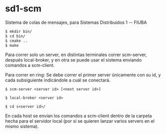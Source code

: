# sd1-scm
Sistema de colas de mensajes, para Sistemas Distribuidos 1 -- FIUBA

```bash
$ mkdir bin/
$ cd bin/
$ cmake ..
$ make
```

Para correr solo un server, en distintas terminales correr scm-server, después local-broker, y en otra se puede usar el sistema enviando comandos a scm-client.

Para correr en ring:
Se debe correr el primer server únicamente con su id, y cada subsiguiente indicándole a cuál se conectará.
```
$ scm-server <server id> [<next server id>]

$ local-broker <server id>

$ cd s<server id>/
```
En cada host se envían los comandos a scm-client dentro de la carpeta hecha para el servidor local (por si se quieren lanzar varios servers en el mismo sistema).
